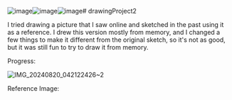 ![image](https://github.com/user-attachments/assets/9a1f1ccd-a488-4282-a490-9325a96cf146)![image](https://github.com/user-attachments/assets/02d4cc29-a0a7-429d-84c6-8b4de254cf7d)![image](https://github.com/user-attachments/assets/abbef756-ed48-4f2a-ac49-3f2feaa498e2)# drawingProject2

I tried drawing a picture that I saw online and sketched in the past using it as a reference. I drew this version mostly from memory, and I changed a few things to make it different from the original sketch, so it's not as good, but it was still fun to try to draw it from memory.

Progress:

![IMG_20240820_042122426~2](https://github.com/user-attachments/assets/a3820052-7ba9-4da5-9d5f-5e2c66bbfa10)

Reference Image: 
